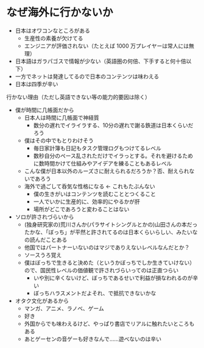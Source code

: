 # なぜ海外に行かないか
- 日本はオワコンなところがある
  - 生産性の素養が欠けてる
  - エンジニアが評価されない（たとえば 1000 万プレイヤーは常人には無理）
- 日本語はガラパゴスで情報が少ない（英語圏の何倍、下手すると何十倍以下）
- 一方でネットは発達してるので日本のコンテンツは味わえる
- 日本は四季が辛い

行かない理由（ただし英語できない等の能力的要因は除く）

- 僕が時間に几帳面だから
  - 日本人は時間に几帳面で神経質
    - 数分の遅れでイライラする、10分の遅れで謝る鉄道は日本くらいだろう
  - 僕はその中でもとりわけそう
    - 毎日家計簿も日記もタスク管理ログもつけてるレベル
    - 数秒自分のペース乱されただけでイラっとする。それを避けるために数時間かけて仕組みやアイデアを練ることもあるレベル
  - こんな僕が日本以外のルーズさに耐えられるだろうか？否、耐えられないであろう
  - 海外で過ごして呑気な性格になる ← これもたぶんない
    - 僕の生きがいはコンテンツを読むこととつくること
    - 一人でいかに生産的に、効率的にやるかが肝
    - 場所がどこであろうと変わることはない
- ソロが許されづらいから
  - (独身研究家の)荒川さんか(パラサイトシングルとかの)山田さんの本だったかな、「ぼっち」が平然と許されてるのは日本くらいらしい、みたいなの読んだことある
  - 他国ではパートナーいないのはマジでありえないレベルなんだとか？
  - ソースうろ覚え
  - 僕はぼっちで生きると決めた（というかぼっちでしか生きていけない）ので、国民性レベルの価値観で許されづらいってのは正直つらい
    - いや別に辛くないけど、ぼっちであるせいで利益が損なわれるのが辛い
    - ぼっちハラスメントだよそれ、で抵抗できないかな
- オタク文化があるから
  - マンガ、アニメ、ラノベ、ゲーム
  - 好き
  - 外国からでも味わえるけど、やっぱり書店でリアルに触れたいところもある
  - あとゲーセンの音ゲーも好きなんで……遊べないのは辛い
